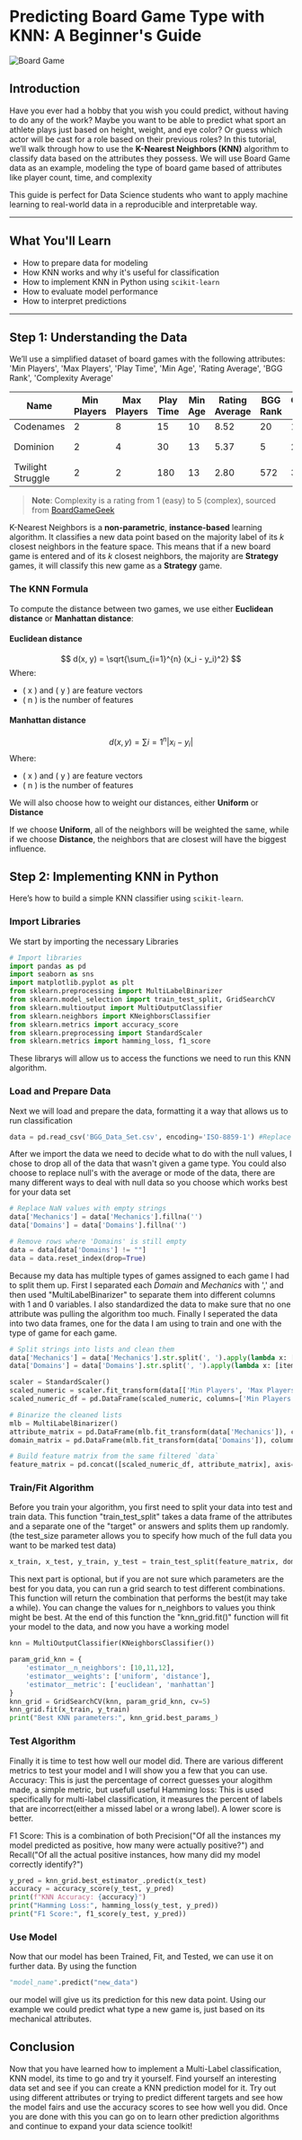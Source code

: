 # Predicting Board Game Type with KNN: A Beginner's Guide

![Board Game](board_game_pic.jpg "Board Game")

## Introduction

Have you ever had a hobby that you wish you could predict, without having to do any of the work? Maybe you want to be able to predict what sport an athlete plays just based on height, weight, and eye color? Or guess which actor will be cast for a role based on their previous roles? In this tutorial, we’ll walk through how to use the **K-Nearest Neighbors (KNN)** algorithm to classify data based on the attributes they possess. We will use Board Game data as an example, modeling the type of board game based of attributes like player count, time, and complexity

This guide is perfect for Data Science students who want to apply machine learning to real-world data in a reproducible and interpretable way.

---

## What You'll Learn

- How to prepare data for modeling
- How KNN works and why it's useful for classification
- How to implement KNN in Python using `scikit-learn`
- How to evaluate model performance
- How to interpret predictions

---

## Step 1: Understanding the Data

We’ll use a simplified dataset of board games with the following attributes:
'Min Players', 'Max Players', 'Play Time', 'Min Age', 'Rating Average', 'BGG Rank', 'Complexity Average'

| Name             | Min Players | Max Players | Play Time | Min Age | Rating Average | BGG Rank | Complexity Average | Type        |
|------------------|-------------|-------------|-----------|---------|----------------|----------|------------|-------------|
| Codenames        | 2           | 8           | 15        | 10      | 8.52           | 20       | 1.2        | Party       |
| Dominion         | 2           | 4           | 30        | 13      | 5.37           | 5        | 2.3        | Card Game   |
| Twilight Struggle| 2           | 2           | 180       | 13      | 2.80           | 572      | 3.8        | Strategy    |

> **Note**: Complexity is a rating from 1 (easy) to 5 (complex), sourced from [BoardGameGeek](https://boardgamegeek.com/wiki/page/Weight)

K-Nearest Neighbors is a **non-parametric**, **instance-based** learning algorithm. It classifies a new data point based on the majority label of its *k* closest neighbors in the feature space. This means that if a new board game is entered and of its *k* closest neighbors, the majority are **Strategy** games, it will classify this new game as a **Strategy** game.

### The KNN Formula


To compute the distance between two games, we use either **Euclidean distance** or **Manhattan distance**:

#### Euclidean distance
$$
d(x, y) = \sqrt{\sum_{i=1}^{n} (x_i - y_i)^2}
$$
Where:
- \( x \) and \( y \) are feature vectors
- \( n \) is the number of features

#### Manhattan distance
$$
d(x, y) = \sum{i=1}^{n} |x_i - y_i|
$$
Where:
- \( x \) and \( y \) are feature vectors
- \( n \) is the number of features

We will also choose how to weight our distances, either **Uniform** or **Distance**

If we choose **Uniform**, all of the neighbors will be weighted the same, while if we choose **Distance**, the neighbors that are closest will have the biggest influence.

## Step 2: Implementing KNN in Python

Here’s how to build a simple KNN classifier using `scikit-learn`.

### Import Libraries
We start by importing the necessary Libraries

```python
# Import libraries
import pandas as pd
import seaborn as sns
import matplotlib.pyplot as plt
from sklearn.preprocessing import MultiLabelBinarizer
from sklearn.model_selection import train_test_split, GridSearchCV
from sklearn.multioutput import MultiOutputClassifier
from sklearn.neighbors import KNeighborsClassifier
from sklearn.metrics import accuracy_score
from sklearn.preprocessing import StandardScaler
from sklearn.metrics import hamming_loss, f1_score

```
These librarys will allow us to access the functions we need to run this KNN algorithm.

### Load and Prepare Data
Next we will load and prepare the data, formatting it a way that allows us to run classification

```python
data = pd.read_csv('BGG_Data_Set.csv', encoding='ISO-8859-1') #Replace the inside of the read_csv function with you file
```

After we import the data we need to decide what to do with the null values, I chose to drop all of the data that wasn't given a game type. You could also choose to replace null's with the average or mode of the data, there are many different ways to deal with null data so you choose which works best for your data set
```python
# Replace NaN values with empty strings
data['Mechanics'] = data['Mechanics'].fillna('')
data['Domains'] = data['Domains'].fillna('')

# Remove rows where 'Domains' is still empty
data = data[data['Domains'] != ""]
data = data.reset_index(drop=True)
```

Because my data has multiple types of games assigned to each game I had to split them up. First I separated each *Domain* and *Mechanics* with ',' and then used "MultiLabelBinarizer" to separate them into different columns with 1 and 0 variables. I also standardized the data to make sure that no one attribute was pulling the algorithm too much. Finally I seperated the data into two data frames, one for the data I am using to train and one with the type of game for each game.
```python
# Split strings into lists and clean them
data['Mechanics'] = data['Mechanics'].str.split(', ').apply(lambda x: [item.strip() for item in x if item.strip()])
data['Domains'] = data['Domains'].str.split(', ').apply(lambda x: [item.strip() for item in x if item.strip()])

scaler = StandardScaler()
scaled_numeric = scaler.fit_transform(data[['Min Players', 'Max Players', 'Play Time', 'Min Age', 'Rating Average', 'BGG Rank', 'Complexity Average']])
scaled_numeric_df = pd.DataFrame(scaled_numeric, columns=['Min Players', 'Max Players', 'Play Time', 'Min Age', 'Rating Average', 'BGG Rank', 'Complexity Average'])

# Binarize the cleaned lists
mlb = MultiLabelBinarizer()
attribute_matrix = pd.DataFrame(mlb.fit_transform(data['Mechanics']), columns=mlb.classes_)
domain_matrix = pd.DataFrame(mlb.fit_transform(data['Domains']), columns=mlb.classes_)

# Build feature matrix from the same filtered `data`
feature_matrix = pd.concat([scaled_numeric_df, attribute_matrix], axis=1)
```

### Train/Fit Algorithm
Before you train your algorithm, you first need to split your data into test and train data. This function "train_test_split" takes a data frame of the attributes and a separate one of the "target" or answers and splits them up randomly.(the test_size parameter allows you to specify how much of the full data you want to be marked test data)

```python
x_train, x_test, y_train, y_test = train_test_split(feature_matrix, domain_matrix, test_size=0.2, random_state=42)
```

This next part is optional, but if you are not sure which parameters are the best for you data, you can run a grid search to test different combinations. This function will return the combination that performs the best(it may take a while). You can change the values for n_neighbors to values you think might be best. At the end of this function the "knn_grid.fit()" function will fit your model to the data, and now you have a working model
```python
knn = MultiOutputClassifier(KNeighborsClassifier())

param_grid_knn = {
    'estimator__n_neighbors': [10,11,12],
    'estimator__weights': ['uniform', 'distance'],
    'estimator__metric': ['euclidean', 'manhattan']
}
knn_grid = GridSearchCV(knn, param_grid_knn, cv=5)
knn_grid.fit(x_train, y_train)
print("Best KNN parameters:", knn_grid.best_params_)
```


### Test Algorithm
Finally it is time to test how well our model did. There are various different metrics to test your model and I will show you a few that you can use.
Accuracy: This is just the percentage of correct guesses your alogithm made, a simple metric, but usefull
useful
Hamming loss: This is used specifically for multi-label classification, it measures the percent of labels that are incorrect(either a missed label or a wrong label). A lower score is better.

F1 Score: This is a combination of both Precision("Of all the instances my model predicted as positive, how many were actually positive?") and Recall("Of all the actual positive instances, how many did my model correctly identify?")

```python
y_pred = knn_grid.best_estimator_.predict(x_test)
accuracy = accuracy_score(y_test, y_pred)
print(f"KNN Accuracy: {accuracy}")
print("Hamming Loss:", hamming_loss(y_test, y_pred))
print("F1 Score:", f1_score(y_test, y_pred))
```

### Use Model
Now that our model has been Trained, Fit, and Tested, we can use it on further data. By using the function
```python
"model_name".predict("new_data")
```
our model will give us its prediction for this new data point. Using our example we could predict what type a new game is, just based on its mechanical attributes.


## Conclusion
Now that you have learned how to implement a Multi-Label classification, KNN model, its time to go and try it yourself. Find yourself an interesting data set and see if you can create a KNN prediction model for it. Try out using different attributes or trying to predict different targets and see how the model fairs and use the accuracy scores to see how well you did. Once you are done with this you can go on to learn other prediction algorithms and continue to expand your data science toolkit!
